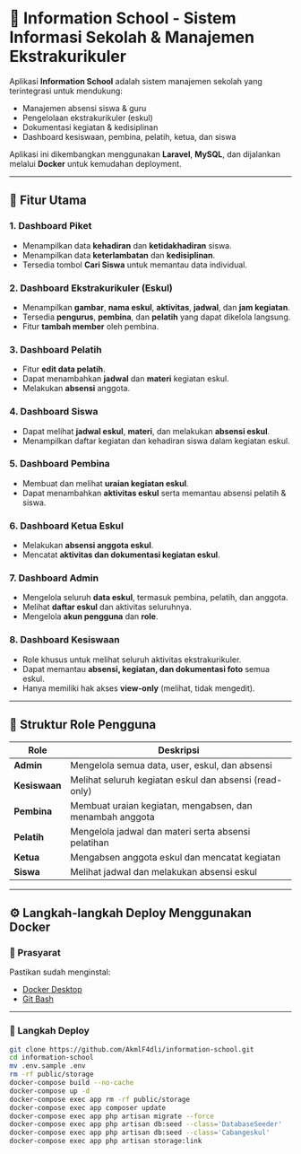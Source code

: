 # 🏫 Information School - Sistem Informasi Sekolah & Manajemen Ekstrakurikuler

Aplikasi **Information School** adalah sistem manajemen sekolah yang terintegrasi untuk mendukung:
- Manajemen absensi siswa & guru
- Pengelolaan ekstrakurikuler (eskul)
- Dokumentasi kegiatan & kedisiplinan
- Dashboard kesiswaan, pembina, pelatih, ketua, dan siswa

Aplikasi ini dikembangkan menggunakan **Laravel**, **MySQL**, dan dijalankan melalui **Docker** untuk kemudahan deployment.

---

## 🚀 Fitur Utama

### 1. Dashboard Piket
- Menampilkan data **kehadiran** dan **ketidakhadiran** siswa.
- Menampilkan data **keterlambatan** dan **kedisiplinan**.
- Tersedia tombol **Cari Siswa** untuk memantau data individual.

### 2. Dashboard Ekstrakurikuler (Eskul)
- Menampilkan **gambar**, **nama eskul**, **aktivitas**, **jadwal**, dan **jam kegiatan**.
- Tersedia **pengurus**, **pembina**, dan **pelatih** yang dapat dikelola langsung.
- Fitur **tambah member** oleh pembina.

### 3. Dashboard Pelatih
- Fitur **edit data pelatih**.
- Dapat menambahkan **jadwal** dan **materi** kegiatan eskul.
- Melakukan **absensi** anggota.

### 4. Dashboard Siswa
- Dapat melihat **jadwal eskul**, **materi**, dan melakukan **absensi eskul**.
- Menampilkan daftar kegiatan dan kehadiran siswa dalam kegiatan eskul.

### 5. Dashboard Pembina
- Membuat dan melihat **uraian kegiatan eskul**.
- Dapat menambahkan **aktivitas eskul** serta memantau absensi pelatih & siswa.

### 6. Dashboard Ketua Eskul
- Melakukan **absensi anggota eskul**.
- Mencatat **aktivitas dan dokumentasi kegiatan eskul**.

### 7. Dashboard Admin
- Mengelola seluruh **data eskul**, termasuk pembina, pelatih, dan anggota.
- Melihat **daftar eskul** dan aktivitas seluruhnya.
- Mengelola **akun pengguna** dan **role**.

### 8. Dashboard Kesiswaan
- Role khusus untuk melihat seluruh aktivitas ekstrakurikuler.
- Dapat memantau **absensi, kegiatan, dan dokumentasi foto** semua eskul.
- Hanya memiliki hak akses **view-only** (melihat, tidak mengedit).

---

## 🧱 Struktur Role Pengguna

| Role         | Deskripsi                                                                 |
|---------------|---------------------------------------------------------------------------|
| **Admin**     | Mengelola semua data, user, eskul, dan absensi                            |
| **Kesiswaan** | Melihat seluruh kegiatan eskul dan absensi (read-only)                    |
| **Pembina**   | Membuat uraian kegiatan, mengabsen, dan menambah anggota                  |
| **Pelatih**   | Mengelola jadwal dan materi serta absensi pelatihan                       |
| **Ketua**     | Mengabsen anggota eskul dan mencatat kegiatan                             |
| **Siswa**     | Melihat jadwal dan melakukan absensi eskul                                |

---

## ⚙️ Langkah-langkah Deploy Menggunakan Docker

### 🧩 Prasyarat
Pastikan sudah menginstal:
- [Docker Desktop](https://www.docker.com/products/docker-desktop/)
- [Git Bash](https://git-scm.com/downloads)

---

### 🧭 Langkah Deploy
   ```bash
   git clone https://github.com/AkmlF4dli/information-school.git
   cd information-school
   mv .env.sample .env
   rm -rf public/storage
   docker-compose build --no-cache
   docker-compose up -d
   docker-compose exec app rm -rf public/storage
   docker-compose exec app composer update
   docker-compose exec app php artisan migrate --force
   docker-compose exec app php artisan db:seed --class='DatabaseSeeder'
   docker-compose exec app php artisan db:seed --class='Cabangeskul' 
   docker-compose exec app php artisan storage:link


